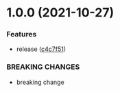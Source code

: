 # 1.0.0 (2021-10-27)


### Features

* release ([c4c7f51](https://github.com/s-r-x/contra/commit/c4c7f51dc08ad0f8fc47068eba5c0dc0025dff9a))


### BREAKING CHANGES

* breaking change

